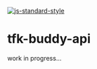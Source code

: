 [![js-standard-style](https://img.shields.io/badge/code%20style-standard-brightgreen.svg?style=flat)](https://github.com/feross/standard)
# tfk-buddy-api

work in progress...